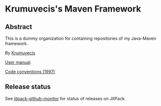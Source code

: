 # Krumuvecis's Maven Framework

## Abstract

This is a dummy organization for containing repositories of my Java-Maven framework.

By [Krumuvecis](https://github.com/Krumuvecis)

[User manual](../master/manual.md).

[Code conventions (1997)](https://www.oracle.com/technetwork/java/codeconventions-150003.pdf)


## Release status

See [jitpack-github-monitor](https://github.com/KruMF/jitpack-github-monitor) for status of releases on JitPack.

